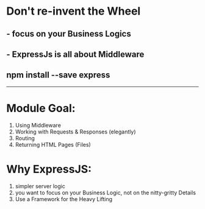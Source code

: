 # Don't re-invent the Wheel
## - focus on your Business Logics
## - ExpressJs is all about Middleware
## npm install --save express
----------------------------------------------------------------
# Module Goal:
1. Using Middleware
1. Working with Requests & Responses (elegantly)
1. Routing
1. Returning HTML Pages (Files)

# Why ExpressJS:
1. simpler server logic
1. you want to focus on your Business Logic, not on the nitty-gritty Details
1. Use a Framework for the Heavy Lifting

